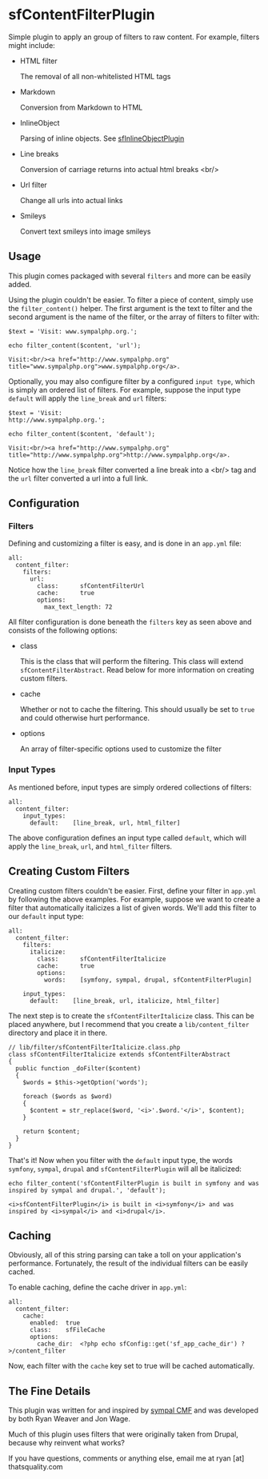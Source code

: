 sfContentFilterPlugin
=====================

Simple plugin to apply an group of filters to raw content. For example,
filters might include:

 * HTML filter

   The removal of all non-whitelisted HTML tags

 * Markdown

   Conversion from Markdown to HTML

 * InlineObject

   Parsing of inline objects. See [sfInlineObjectPlugin](http://github.com/weaverryan/sfInlineObjectPlugin)

 * Line breaks

   Conversion of carriage returns into actual html breaks &lt;br/&gt;

 * Url filter

   Change all urls into actual links

 * Smileys

   Convert text smileys into image smileys


Usage
-----

This plugin comes packaged with several `filters` and more can be easily
added.

Using the plugin couldn't be easier. To filter a piece of content, simply
use the `filter_content()` helper. The first argument is the text to
filter and the second argument is the name of the filter, or the array
of filters to filter with:

    $text = 'Visit: www.sympalphp.org.';

    echo filter_content($content, 'url');

    Visit:<br/><a href="http://www.sympalphp.org" title="www.sympalphp.org">www.sympalphp.org</a>.

Optionally, you may also configure filter by a configured `input type`, which
is simply an ordered list of filters. For example, suppose the input type
`default` will apply the `line_break` and `url` filters:

    $text = 'Visit:
    http://www.sympalphp.org.';

    echo filter_content($content, 'default');

    Visit:<br/><a href="http://www.sympalphp.org" title="http://www.sympalphp.org">http://www.sympalphp.org</a>.

Notice how the `line_break` filter converted a line break into a &lt;br/&gt;
tag and the `url` filter converted a url into a full link.

Configuration
-------------

### Filters

Defining and customizing a filter is easy, and is done in an `app.yml` file:

    all:
      content_filter:
        filters:
          url:
            class:      sfContentFilterUrl
            cache:      true
            options:
              max_text_length: 72

All filter configuration is done beneath the `filters` key as seen above
and consists of the following options:

 * class

   This is the class that will perform the filtering. This class will
   extend `sfContentFilterAbstract`. Read below for more information on creating
   custom filters.

 * cache

   Whether or not to cache the filtering. This should usually be set to
   `true` and could otherwise hurt performance.

 * options

   An array of filter-specific options used to customize the filter


### Input Types

As mentioned before, input types are simply ordered collections of filters:

    all:
      content_filter:
        input_types:
          default:    [line_break, url, html_filter]

The above configuration defines an input type called `default`, which will
apply the `line_break`, `url`, and `html_filter` filters.

Creating Custom Filters
-----------------------

Creating custom filters couldn't be easier. First, define your filter in
`app.yml` by following the above examples. For example, suppose we want
to create a filter that automatically italicizes a list of given words.
We'll add this filter to our `default` input type:

    all:
      content_filter:
        filters:
          italicize:
            class:      sfContentFilterItalicize
            cache:      true
            options:
              words:    [symfony, sympal, drupal, sfContentFilterPlugin]
        
        input_types:
          default:    [line_break, url, italicize, html_filter]

The next step is to create the `sfContentFilterItalicize` class. This can
be placed anywhere, but I recommend that you create a `lib/content_filter`
directory and place it in there.

    // lib/filter/sfContentFilterItalicize.class.php
    class sfContentFilterItalicize extends sfContentFilterAbstract
    {
      public function _doFilter($content)
      {
        $words = $this->getOption('words');
        
        foreach ($words as $word)
        {
          $content = str_replace($word, '<i>'.$word.'</i>', $content);
        }
        
        return $content;
      }
    }

That's it! Now when you filter with the `default` input type, the words
`symfony`, `sympal`, `drupal` and `sfContentFilterPlugin` will all be italicized:

    echo filter_content('sfContentFilterPlugin is built in symfony and was inspired by sympal and drupal.', 'default');

    <i>sfContentFilterPlugin</i> is built in <i>symfony</i> and was inspired by <i>sympal</i> and <i>drupal</i>.

Caching
-------

Obviously, all of this string parsing can take a toll on your application's
performance. Fortunately, the result of the individual filters can be easily
cached.

To enable caching, define the cache driver in `app.yml`:

    all:
      content_filter:
        cache:
          enabled:  true
          class:    sfFileCache
          options:
            cache_dir:  <?php echo sfConfig::get('sf_app_cache_dir') ?>/content_filter

Now, each filter with the `cache` key set to true will be cached automatically.

The Fine Details
----------------

This plugin was written for and inspired by
[sympal CMF](http://www.sympalphp.org) and was developed by both Ryan Weaver
and Jon Wage.

Much of this plugin uses filters that were originally taken from Drupal,
because why reinvent what works?

If you have questions, comments or anything else, email me at ryan [at] thatsquality.com

